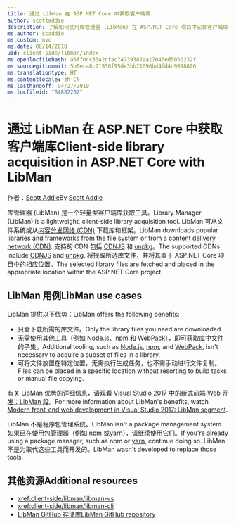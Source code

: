```yaml
---
title: 通过 LibMan 在 ASP.NET Core 中获取客户端库
author: scottaddie
description: 了解如何使用库管理器 (LibMan) 在 ASP.NET Core 项目中安装客户端库资产。
ms.author: scaddie
ms.custom: mvc
ms.date: 08/14/2018
uid: client-side/libman/index
ms.openlocfilehash: a6ff0cc3342cfac74739387aa17046ed5050232f
ms.sourcegitcommit: 5b0eca8c21550f95de3bb21096bd4fd4d9098026
ms.translationtype: HT
ms.contentlocale: zh-CN
ms.lasthandoff: 04/27/2019
ms.locfileid: "64882202"
---
```

# <a name="client-side-library-acquisition-in-aspnet-core-with-libman"></a><span data-ttu-id="1707c-103">通过 LibMan 在 ASP.NET Core 中获取客户端库</span><span class="sxs-lookup"><span data-stu-id="1707c-103">Client-side library acquisition in ASP.NET Core with LibMan</span></span>

<span data-ttu-id="1707c-104">作者：[Scott Addie](https://twitter.com/Scott_Addie)</span><span class="sxs-lookup"><span data-stu-id="1707c-104">By [Scott Addie](https://twitter.com/Scott_Addie)</span></span>

<span data-ttu-id="1707c-105">库管理器 (LibMan) 是一个轻量型客户端库获取工具。</span><span class="sxs-lookup"><span data-stu-id="1707c-105">Library Manager (LibMan) is a lightweight, client-side library acquisition tool.</span></span> <span data-ttu-id="1707c-106">LibMan 可从文件系统或从[内容分发网络 (CDN)](https://wikipedia.org/wiki/Content_delivery_network) 下载库和框架。</span><span class="sxs-lookup"><span data-stu-id="1707c-106">LibMan downloads popular libraries and frameworks from the file system or from a [content delivery network (CDN)](https://wikipedia.org/wiki/Content_delivery_network).</span></span> <span data-ttu-id="1707c-107">支持的 CDN 包括 [CDNJS](https://cdnjs.com/) 和 [unpkg](https://unpkg.com/#/)。</span><span class="sxs-lookup"><span data-stu-id="1707c-107">The supported CDNs include [CDNJS](https://cdnjs.com/) and [unpkg](https://unpkg.com/#/).</span></span> <span data-ttu-id="1707c-108">将提取所选库文件，并将其置于 ASP.NET Core 项目中的相应位置。</span><span class="sxs-lookup"><span data-stu-id="1707c-108">The selected library files are fetched and placed in the appropriate location within the ASP.NET Core project.</span></span>

## <a name="libman-use-cases"></a><span data-ttu-id="1707c-109">LibMan 用例</span><span class="sxs-lookup"><span data-stu-id="1707c-109">LibMan use cases</span></span>

<span data-ttu-id="1707c-110">LibMan 提供以下优势：</span><span class="sxs-lookup"><span data-stu-id="1707c-110">LibMan offers the following benefits:</span></span>

* <span data-ttu-id="1707c-111">只会下载所需的库文件。</span><span class="sxs-lookup"><span data-stu-id="1707c-111">Only the library files you need are downloaded.</span></span>
* <span data-ttu-id="1707c-112">无需使用其他工具（例如 [Node.js](https://nodejs.org)、[npm](https://www.npmjs.com) 和 [ WebPack](https://webpack.js.org)），即可获取库中文件的子集。</span><span class="sxs-lookup"><span data-stu-id="1707c-112">Additional tooling, such as [Node.js](https://nodejs.org), [npm](https://www.npmjs.com), and [WebPack](https://webpack.js.org), isn't necessary to acquire a subset of files in a library.</span></span>
* <span data-ttu-id="1707c-113">可将文件放置在特定位置，无需执行生成任务，也不需手动进行文件复制。</span><span class="sxs-lookup"><span data-stu-id="1707c-113">Files can be placed in a specific location without resorting to build tasks or manual file copying.</span></span>

<span data-ttu-id="1707c-114">有关 LibMan 优势的详细信息，请观看 [Visual Studio 2017 中的新式前端 Web 开发：LibMan 段](https://channel9.msdn.com/Events/Build/2017/B8073#time=43m34s)。</span><span class="sxs-lookup"><span data-stu-id="1707c-114">For more information about LibMan's benefits, watch [Modern front-end web development in Visual Studio 2017: LibMan segment](https://channel9.msdn.com/Events/Build/2017/B8073#time=43m34s).</span></span>

<span data-ttu-id="1707c-115">LibMan 不是程序包管理系统。</span><span class="sxs-lookup"><span data-stu-id="1707c-115">LibMan isn't a package management system.</span></span> <span data-ttu-id="1707c-116">如果已在使用包管理器（例如 npm 或[yarn](https://yarnpkg.com)），请继续使用它们。</span><span class="sxs-lookup"><span data-stu-id="1707c-116">If you're already using a package manager, such as npm or [yarn](https://yarnpkg.com), continue doing so.</span></span> <span data-ttu-id="1707c-117">LibMan 不是为取代这些工具而开发的。</span><span class="sxs-lookup"><span data-stu-id="1707c-117">LibMan wasn't developed to replace those tools.</span></span>

## <a name="additional-resources"></a><span data-ttu-id="1707c-118">其他资源</span><span class="sxs-lookup"><span data-stu-id="1707c-118">Additional resources</span></span>

* <xref:client-side/libman/libman-vs>
* <xref:client-side/libman/libman-cli>
* [<span data-ttu-id="1707c-119">LibMan GitHub 存储库</span><span class="sxs-lookup"><span data-stu-id="1707c-119">LibMan GitHub repository</span></span>](https://github.com/aspnet/LibraryManager)
